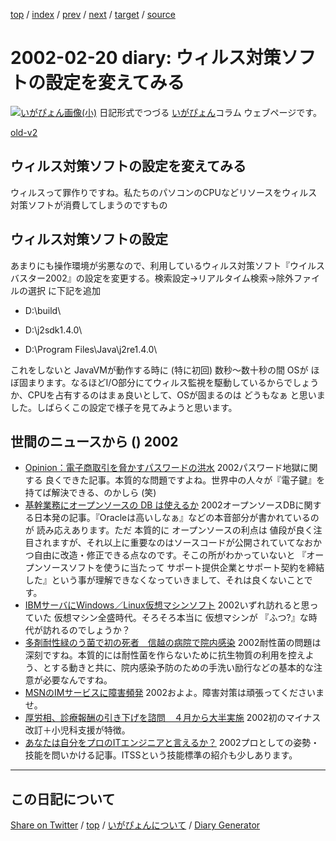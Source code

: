 [top](../index.html) 
 / [index](index.html) 
 / [prev](ig020219.html) 
 / [next](ig020221.html) 
 / [target](https://igapyon.github.io/diary/2002/ig020220.html) 
 / [source](https://github.com/igapyon/diary/blob/gh-pages/2002/ig020220.src.md) 

2002-02-20 diary: ウィルス対策ソフトの設定を変えてみる
=====================================================================================================
[![いがぴょん画像(小)](https://igapyon.github.io/diary/images/iga200306s.jpg "いがぴょん")](https://igapyon.github.io/diary/memo/memoigapyon.html) 日記形式でつづる [いがぴょん](https://igapyon.github.io/diary/memo/memoigapyon.html)コラム ウェブページです。

[old-v2](ig020220-orig.html)

## ウィルス対策ソフトの設定を変えてみる

ウィルスって罪作りですね。私たちのパソコンのCPUなどリソースをウィルス対策ソフトが消費してしまうのですもの


## ウィルス対策ソフトの設定

あまりにも操作環境が劣悪なので、利用しているウィルス対策ソフト『ウイルスバスター2002』の設定を変更する。検索設定→リアルタイム検索→除外ファイルの選択 に下記を追加

* D:\build\
  
* D:\j2sdk1.4.0\
  
* D:\Program Files\Java\j2re1.4.0\

これをしないと JavaVMが動作する時に (特に初回) 数秒～数十秒の間 OSが ほぼ固まります。なるほどI/O部分にてウィルス監視を駆動しているからでしょうか、CPUを占有するのはまぁ良いとして、OSが固まるのは どうもなぁ と思いました。しばらくこの設定で様子を見てみようと思います。

## 世間のニュースから () 2002

* [Opinion：電子商取引を脅かすパスワードの洪水](http://www.zdnet.co.jp/enterprise/0202/19/02021989.html)  2002パスワード地獄に関する 良くできた記事。本質的な問題ですよね。世界中の人々が『電子鍵』を持てば解決できる、のかしら (笑)
* [基幹業務にオープンソースの DB は使えるか](http://japan.internet.com/linuxtutorial/20020219/1.html)  2002オープンソースDBに関する日本発の記事。『Oracleは高いしなぁ』などの本音部分が書かれているのが 読み応えあります。ただ 本質的に オープンソースの利点は 値段が良く注目されますが、それ以上に重要なのはソースコードが公開されていてなおかつ自由に改造・修正できる点なのです。そこの所がわかっていないと 『オープンソースソフトを使うに当たって サポート提供企業とサポート契約を締結した』という事が理解できなくなっていきまして、それは良くないことです。
* [IBMサーバにWindows／Linux仮想マシンソフト](http://www.zdnet.co.jp/news/0202/20/b_0219_12.html)  2002いずれ訪れると思っていた 仮想マシン全盛時代。そろそろ本当に 仮想マシンが 『ふつ?』な時代が訪れるのでしょうか？
* [多剤耐性緑のう菌で初の死者　信越の病院で院内感染](http://www.asahi.com/national/update/0220/003.html)  2002耐性菌の問題は深刻ですね。本質的には耐性菌を作らないために抗生物質の利用を控えよう、とする動きと共に、院内感染予防のための手洗い励行などの基本的な注意が必要なんですね。
* [MSNのIMサービスに障害頻発](http://www.zdnet.co.jp/news/0202/20/b_0219_05.html)  2002およよ。障害対策は頑張ってくださいませ。
* [厚労相、診療報酬の引き下げを諮問　４月から大半実施](http://www.asahi.com/politics/update/0220/007.html)  2002初のマイナス改訂＋小児科支援が特徴。
* [あなたは自分をプロのITエンジニアと言えるか？](http://itpro.nikkeibp.co.jp/free/ITPro/OPINION/20020204/1/)  2002プロとしての姿勢・技能を問いかける記事。ITSSという技能標準の紹介も少しあります。


----------------------------------------------------------------------------------------------------

## この日記について

[Share on Twitter](https://twitter.com/intent/tweet?hashtags=igapyon%2Cdiary%2C%E3%81%84%E3%81%8C%E3%81%B4%E3%82%87%E3%82%93&text=%E3%82%A6%E3%82%A3%E3%83%AB%E3%82%B9%E5%AF%BE%E7%AD%96%E3%82%BD%E3%83%95%E3%83%88%E3%81%AE%E8%A8%AD%E5%AE%9A%E3%82%92%E5%A4%89%E3%81%88%E3%81%A6%E3%81%BF%E3%82%8B&url=https%3A%2F%2Figapyon.github.io%2Fdiary%2F2002%2Fig020220.html) / [top](../index.html) / [いがぴょんについて](https://igapyon.github.io/diary/memo/memoigapyon.html) / [Diary Generator](https://github.com/igapyon/igapyonv3)
